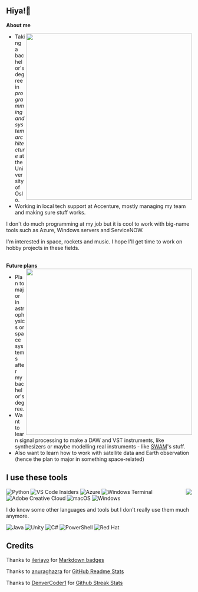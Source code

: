 ## Hiya!👋


**About me**

<img width="450em" align="right" src="https://github-readme-stats-sebastianhuus.vercel.app/api?username=sebastianhuus&count_private=true&show_icons=true&theme=jolly&hide_title=true"/>

- Taking a bachelor's degree in *programming and system architecture* at the University of Oslo.
- Working in local tech support at Accenture, mostly managing my team and making sure stuff works.

I don't do much programming at my job but it is cool to work with big-name tools such as Azure, Windows servers and ServiceNOW. 

I'm interested in space, rockets and music. I hope I'll get time to work on hobby projects in these fields.

<br>

<div>
<b>Future plans</b>

<img align="right" width="450em" src="https://streak-stats.demolab.com?user=sebastianhuus&theme=jolly"/>

- Plan to major in astrophysics or space systems after my bachelor's degree.
- Want to learn signal processing to make a DAW and VST instruments, like synthesizers or maybe modelling real instruments - like [SWAM](https://audiomodeling.com/swam-engine)'s stuff.
- Also want to learn how to work with satellite data and Earth observation (hence the plan to major in something space-related)

</div>


## I use these tools
<img align="right" src="https://github-readme-stats-sebastianhuus.vercel.app/api/top-langs/?username=sebastianhuus&count_private=true&theme=jolly&langs_count=10" />

![Python](https://img.shields.io/badge/python-3670A0?style=for-the-badge&logo=python&logoColor=ffdd54) 
![VS Code Insiders](https://img.shields.io/badge/VS%20Code%20Insiders-35b393.svg?style=for-the-badge&logo=visual-studio-code&logoColor=white)
![Azure](https://img.shields.io/badge/azure-%230072C6.svg?style=for-the-badge&logo=microsoftazure&logoColor=white)
![Windows Terminal](https://img.shields.io/badge/Windows%20Terminal-%234D4D4D.svg?style=for-the-badge&logo=windows-terminal&logoColor=white)
![Adobe Creative Cloud](https://img.shields.io/badge/Adobe%20Creative%20Cloud-DA1F26.svg?style=for-the-badge&logo=Adobe%20Creative%20Cloud&logoColor=white)
![macOS](https://img.shields.io/badge/mac%20os-000000?style=for-the-badge&logo=macos&logoColor=F0F0F0)
![Windows](https://img.shields.io/badge/Windows-0078D6?style=for-the-badge&logo=windows&logoColor=white)


I do know some other languages and tools but I don't really use them much anymore.

![Java](https://img.shields.io/badge/java-%23ED8B00.svg?style=for-the-badge&logo=openjdk&logoColor=white)
![Unity](https://img.shields.io/badge/unity-%23000000.svg?style=for-the-badge&logo=unity&logoColor=white)
![C#](https://img.shields.io/badge/c%23-%23239120.svg?style=for-the-badge&logo=c-sharp&logoColor=white)
![PowerShell](https://img.shields.io/badge/PowerShell-%235391FE.svg?style=for-the-badge&logo=powershell&logoColor=white)
![Red Hat](https://img.shields.io/badge/Red%20Hat-EE0000?style=for-the-badge&logo=redhat&logoColor=white)


## Credits
Thanks to [ileriayo](https://github.com/ileriayo) for [Markdown badges](https://github.com/Ileriayo/markdown-badges#badges)

Thanks to [anuraghazra](https://github.com/anuraghazra) for [GitHub Readme Stats](https://github.com/anuraghazra/github-readme-stats)

Thanks to [DenverCoder1](https://github.com/DenverCoder1) for [Github Streak Stats](https://git.io/streak-stats)
